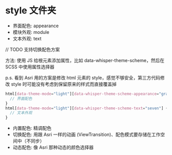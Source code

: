 # style 文件夹

- 界面配色: appearance
- 模块外观: module
- 文本外观: text

// TODO 支持切换配色方案

方法: 使用 JS 给根元素添加属性，比如 data-whisper-theme-scheme，然后在 SCSS 中使用属性选择器

p.s. 看到 Asri 用的方案是修改 html 元素的 style，感觉不够安全，第三方代码修改 style 时可能没有考虑到保留原来的样式而直接覆盖掉

```scss
html[data-theme-mode="light"][data-whisper-theme-scheme-appearance="gray"] {
  // 界面配色
}
html[data-theme-mode="light"][data-whisper-theme-scheme-text="seven"] {
  // 文本外观
}
```

- 内置配色: 精调配色
- 切换配色: 用跟 Asri 一样的动画 (ViewTransition)、配色模式要存储在工作空间中（不同步）
- 动态配色: 像 Asri 那种动态的颜色选择器
